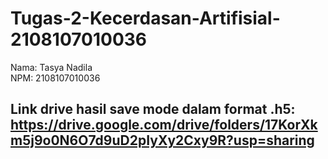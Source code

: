 # Tugas-2-Kecerdasan-Artifisial-2108107010036<br>
Nama: Tasya Nadila<br>
NPM: 2108107010036

## Link drive hasil save mode dalam format .h5: https://drive.google.com/drive/folders/17KorXkm5j9o0N6O7d9uD2pIyXy2Cxy9R?usp=sharing

